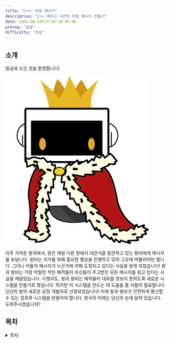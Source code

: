 ```yaml
--- 
title: "C++: 비밀 메시지"
description: "C++ 배우고 나만의 비밀 메시지 만들기"
date: 2021-08-10T23:26:18-05:00
prereq: "없음"
difficulty: "초급"
---
```


## 소개

왕궁에 오신 것을 환영합니다!

![Image of the King of Nuevo Foundation](media/Rey_nuvi1.jpg)

아주 가까운 왕국에서, 왕은 매일 다른 땅에서 대관식을 참관하고 있는 왕비에게 메시지를 보냅니다. 왕비는 국가를 위해 중요한 협상을 진행하고 있어 그곳에 머물러야만 합니다. 그러나 이들의 메시지가 누군가에 의해 도청되고 있다는 사실을 알게 되었습니다!
왕과 왕비는 가장 악랄한 적인 해적들이 자신들이 주고받은 모든 메시지를 읽고 있다는 사실을 깨달았습니다.
다행히도, 왕과 왕비는 해적들이 대화를 엿보지 못하도록 새로운 시스템을 만들기로 했습니다. 하지만 이 시스템을 만드는 데 도움을 줄 사람이 필요합니다.
당신이 왕의 새로운 궁정 개발자로 선정되었습니다! 이제 왕과 왕비가 안전하게 통신할 수 있는 암호화 시스템을 만들어야 합니다.
왕국의 미래는 당신의 손에 달려 있습니다. 도와주시겠습니까?


## 목차
<details>
<summary>목차</summary>
{{% children /%}}
</details>
